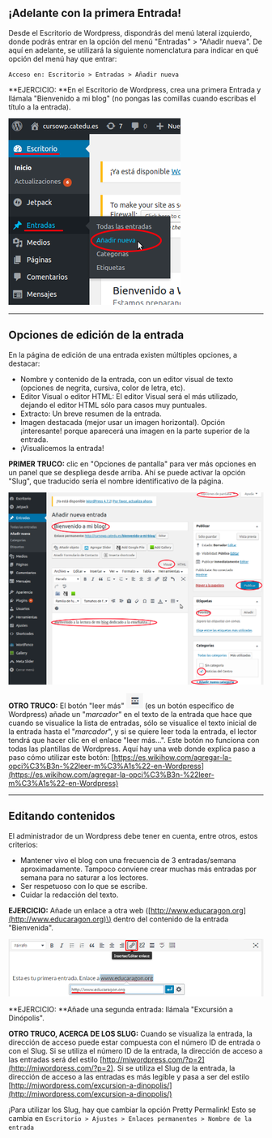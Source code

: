 ## ¡Adelante con la primera Entrada!

Desde el Escritorio de Wordpress, dispondrás del menú lateral izquierdo, donde podrás entrar en la opción del menú "Entradas" &gt; "Añadir nueva". De aquí en adelante, se utilizará la siguiente nomenclatura para indicar en qué opción del menú hay que entrar:

```
Acceso en: Escritorio > Entradas > Añadir nueva
```

**EJERCICIO: **En el Escritorio de Wordpress, crea una primera Entrada y llámala "Bienvenido a mi blog" \(no pongas las comillas cuando escribas el título a la entrada\).

![](/assets/nueva_entrada.png)

---

## Opciones de edición de la entrada

En la página de edición de una entrada existen múltiples opciones, a destacar:

* Nombre y contenido de la entrada, con un editor visual de texto \(opciones de negrita, cursiva, color de letra, etc\).
* Editor Visual o editor HTML: El editor Visual será el más utilizado, dejando el editor HTML sólo para casos muy puntuales.
* Extracto: Un breve resumen de la entrada.
* Imagen destacada \(mejor usar un imagen horizontal\). Opción ¡interesante! porque aparecerá una imagen en la parte superior de la entrada.
* ¡Visualicemos la entrada!

**PRIMER TRUCO:** clic en "Opciones de pantalla" para ver más opciones en un panel que se despliega desde arriba. Ahí se puede activar la opción "Slug", que traducido sería el nombre identificativo de la página.

![](/assets/editar_entrada_blog.png)

**OTRO TRUCO:** El botón "leer más"  ![](/assets/leer-mas.png) \(es un botón específico de Wordpress\) añade un "_marcador_" en el texto de la entrada que hace que cuando se visualice la lista de entradas, sólo se visualice el texto inicial de la entrada hasta el "_marcador_", y si se quiere leer toda la entrada, el lector tendrá que hacer clic en el enlace "leer más...". Este botón no funciona con todas las plantillas de Wordpress. Aquí hay una web donde explica paso a paso cómo utilizar este botón: [https://es.wikihow.com/agregar-la-opci%C3%B3n-%22leer-m%C3%A1s%22-en-Wordpress](https://es.wikihow.com/agregar-la-opci%C3%B3n-%22leer-m%C3%A1s%22-en-Wordpress)

---

## Editando contenidos

El administrador de un Wordpress debe tener en cuenta, entre otros, estos criterios:

* Mantener vivo el blog con una frecuencia de 3 entradas/semana aproximadamente. Tampoco conviene crear muchas más entradas por semana para no saturar a los lectores.
* Ser respetuoso con lo que se escribe.
* Cuidar la redacción del texto.

**EJERCICIO:** Añade un enlace a otra web \([http://www.educaragon.org](http://www.educaragon.org)\) dentro del contenido de la entrada "Bienvenida".

![](/assets/crear-enlace.png)

**EJERCICIO: **Añade una segunda entrada: llámala "Excursión a Dinópolis".

**OTRO TRUCO, ACERCA DE LOS SLUG:** Cuando se visualiza la entrada, la dirección de acceso puede estar compuesta con el número ID de entrada o con el Slug. Si se utiliza el número ID de la entrada, la dirección de acceso a las entradas será del estilo [http://miwordpress.com/?p=2](http://miwordpress.com/?p=2). Si se utiliza el Slug de la entrada, la dirección de acceso a las entradas es más legible y pasa a ser del estilo  [http://miwordpress.com/excursion-a-dinopolis/](http://miwordpress.com/excursion-a-dinopolis/)

¡Para utilizar los Slug, hay que cambiar la opción Pretty Permalink! Esto se cambia en `Escritorio > Ajustes > Enlaces permanentes > Nombre de la entrada`

